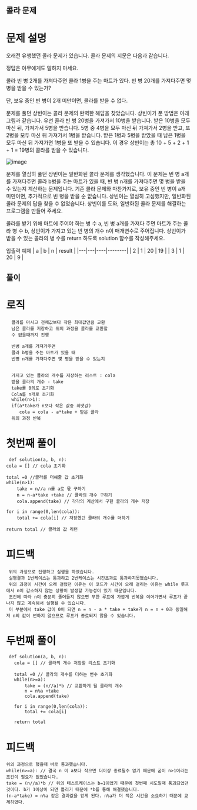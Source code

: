 ## 콜라 문제
 #  문제 설명
     
  오래전 유행했던 콜라 문제가 있습니다. 콜라 문제의 지문은 다음과 같습니다.

  정답은 아무에게도 말하지 마세요.

  콜라 빈 병 2개를 가져다주면 콜라 1병을 주는 마트가 있다. 빈 병 20개를 가져다주면 몇 병을 받을 수 있는가?

  단, 보유 중인 빈 병이 2개 미만이면, 콜라를 받을 수 없다.

  문제를 풀던 상빈이는 콜라 문제의 완벽한 해답을 찾았습니다. 상빈이가 푼 방법은 아래 그림과 같습니다. 우선 콜라 빈 병 20병을 가져가서 10병을 받습니다. 
  받은 10병을 모두 마신 뒤, 가져가서 5병을 받습니다. 5병 중 4병을 모두 마신 뒤 가져가서 2병을 받고, 또 2병을 모두 마신 뒤 가져가서 1병을 받습니다. 
  받은 1병과 5병을 받았을 때 남은 1병을 모두 마신 뒤 가져가면 1병을 또 받을 수 있습니다. 이 경우 상빈이는 총 10 + 5 + 2 + 1 + 1 = 19병의 콜라를 받을 수 있습니다.

  ![image](https://github.com/user-attachments/assets/a93a2338-036c-42a4-82b5-ab0a3dadca49)
  
  문제를 열심히 풀던 상빈이는 일반화된 콜라 문제를 생각했습니다. 이 문제는 빈 병 a개를 가져다주면 콜라 b병을 주는 마트가 있을 때, 빈 병 n개를 가져다주면 몇 병을 받을 수 있는지 계산하는 문제입니다. 
  기존 콜라 문제와 마찬가지로, 보유 중인 빈 병이 a개 미만이면, 추가적으로 빈 병을 받을 순 없습니다. 상빈이는 열심히 고심했지만, 일반화된 콜라 문제의 답을 찾을 수 없었습니다. 
  상빈이를 도와, 일반화된 콜라 문제를 해결하는 프로그램을 만들어 주세요.

  콜라를 받기 위해 마트에 주어야 하는 병 수 a, 빈 병 a개를 가져다 주면 마트가 주는 콜라 병 수 b, 상빈이가 가지고 있는 빈 병의 개수 n이 매개변수로 주어집니다. 
  상빈이가 받을 수 있는 콜라의 병 수를 return 하도록 solution 함수를 작성해주세요.

  입출력 예제
  | a | b | n  | result |
  |---|---|----|--------|
  | 2 | 1 | 20 | 19     |
  | 3 | 1 | 20 | 9      |


  ## 풀이
   #  로직

      콜라를 마시고 전체값보다 작은 최대값만큼 교환
      남은 콜라를 저장하고 위의 과정을 콜라를 교환할
      수 없을때까지 진행
      
      빈병 a개를 가져가주면
      콜라 b병을 주는 마트가 있을 때
      빈병 n개를 가져다주면 몇 병을 받을 수 있는지
      
      
      가지고 있는 콜라의 개수를 저장하는 리스트 : cola
      받을 콜라의 개수 - take
      take를 0의로 초기화
      Cola를 n개로 초기화
      while(n>1):
      if(a*take가 n보다 작은 값중 최댓값)
         cola = cola - a*take + 받은 콜라
      위의 과정 반복

   # 첫번째 풀이
     def solution(a, b, n):
    cola = [] // cola 초기화
    
    total =0 //콜라를 더해줄 값 초기화
    while(n>1): 
        take = n//a n를 a로 몫 구하기
        n = n-a*take +take // 콜라의 개수 구하기
        cola.append(take) // 각각의 계산에서 구한 콜라의 개수 저장
    
    for i in range(0,len(cola)):
        total += cola[i] // 저장했던 콜라의 개수를 더하기
        
    return total // 콜라의 값 리턴

   # 피드백
     위의 과정으로 진행하고 실행을 하였습니다.
     실행결과 1번케이스는 통과하고 2번케이스는 시간초과로 통과하지못했습니다.
     위의 과정이 시간이 오래 걸렸던 이유는 이 코드가 시간이 오래 걸리는 이유는 while 루프에서 n이 감소하지 않는 상황이 발생할 가능성이 있기 때문입니다. 
     조건에 따라 n이 충분히 줄어들지 않으면 무한 루프에 가깝게 반복을 이어가면서 루프가 끝나지 않고 계속해서 실행될 수 있습니다.
     이 부분에서 take 값이 0이 되면 n = n - a * take + take가 n = n + 0과 동일해져 n의 값이 변하지 않으므로 루프가 종료되지 않을 수 있습니다.

   # 두번째 풀이
     def solution(a, b, n):
       cola = [] // 콜라의 개수 저장할 리스트 초기화
       
       total =0 // 콜라의 개수를 더하는 변수 초기화
       while(n>=a):
           take = (n//a)*b // 교환하게 될 콜라의 개수
           n = n%a +take
           cola.append(take)
       
       for i in range(0,len(cola)):
           total += cola[i]
           
       return total
 # 피드백
    위의 과정으로 했을때 바로 통과했습니다.
    while(n>=a): // 결국 n 이 a보다 작으면 더이상 종료될수 없기 때문에 굳이 n>1이라는 조건이 필요가 없었습니다.
    take = (n//a)*b // 위의 테스트케이스는 b=1이였기 때문에 첫번째 시도일때 통과되었던것이다. b가 1이상이 되면 틀리기 때문에 *b를 통해 해결했습니다.
    (n-a*take) = n%a 같은 결과값을 얻게 된다. n%a가 더 적은 시간을 소요하기 때문에 교체하였다. 


                                                                           

  

